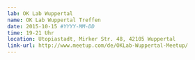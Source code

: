 ```yaml
---
lab: OK Lab Wuppertal
name: OK Lab Wuppertal Treffen
date: 2015-10-15 #YYYY-MM-DD
time: 19-21 Uhr
location: Utopiastadt, Mirker Str. 48, 42105 Wuppertal
link-url: http://www.meetup.com/de/OKLab-Wuppertal-Meetup/
---
```

